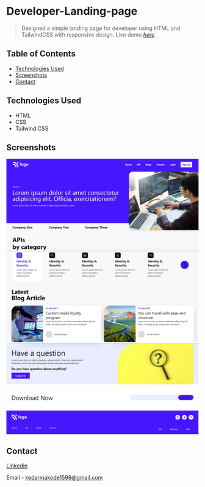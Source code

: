 # Developer-Landing-page
> Designed a simple landing page for developer using HTML and TailwindCSS with responsive design.
> Live demo [_here_](https://dance-home-page-orpin.vercel.app/).

## Table of Contents
* [Technologies Used](#technologies-used)
* [Screenshots](#screenshots)
* [Contact](#contact)


## Technologies Used
- HTML
- CSS
- Tailwind CSS


## Screenshots
![Example screenshot](./images/desktop-1.png)
![Example screenshot](./images/desktop-2.png)
![Example screenshot](./images/desktop-3.png)


## Contact

[Linkedin](https://www.linkedin.com/in/kedar-makode-9833321ab)

Email - kedarmakode1598@gmail.com
